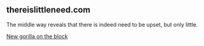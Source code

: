 ## thereislittleneed.com

The middle way reveals that there is indeed need to be upset, but only little.

[New gorilla on the block](http://thereislittleneed.com)

